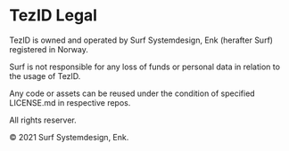 # TezID Legal

TezID is owned and operated by Surf Systemdesign, Enk (herafter Surf) registered in Norway.

Surf is not responsible for any loss of funds or personal data in relation to the usage of TezID. 

Any code or assets can be reused under the condition of specified LICENSE.md in respective repos.

All rights reserver. 

© 2021 Surf Systemdesign, Enk.
